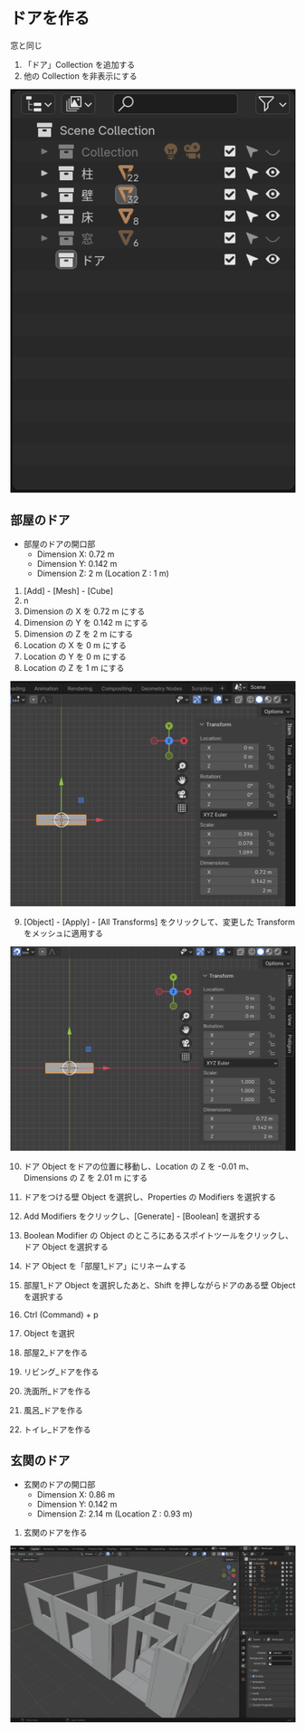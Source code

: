 # ドアを作る

窓と同じ

1. 「ドア」Collection を追加する
2. 他の Collection を非表示にする

![ドア Collection](images/door_collection.png)

## 部屋のドア

- 部屋のドアの開口部
  - Dimension X: 0.72 m
  - Dimension Y: 0.142 m
  - Dimension Z: 2 m (Location Z : 1 m)

1. [Add] - [Mesh] - [Cube]
2. n 
3. Dimension の X を 0.72 m にする 
4. Dimension の Y を 0.142 m にする 
5. Dimension の Z を 2 m にする 
6. Location の X を 0 m にする 
7. Location の Y を 0 m にする 
8. Location の Z を 1 m にする

![ドア の形にする](images/door_transform1.png)

9. [Object] - [Apply] - [All Transforms] をクリックして、変更した Transform をメッシュに適用する

![メッシュに適用する](images/door_transform_apply.png)

10. ドア Object をドアの位置に移動し、Location の Z を -0.01 m、Dimensions の Z を 2.01 m にする
11. ドアをつける壁 Object を選択し、Properties の Modifiers を選択する
12. Add Modifiers をクリックし、[Generate] - [Boolean] を選択する
13. Boolean Modifier の Object のところにあるスポイトツールをクリックし、ドア Object を選択する
14. ドア Object を「部屋1_ドア」にリネームする 
15. 部屋1_ドア Object を選択したあと、Shift を押しながらドアのある壁 Object を選択する 
16. Ctrl (Command) + p 
17. Object を選択


18. 部屋2_ドアを作る
19. リビング_ドアを作る
20. 洗面所_ドアを作る
21. 風呂_ドアを作る
22. トイレ_ドアを作る

## 玄関のドア

- 玄関のドアの開口部
    - Dimension X: 0.86 m
    - Dimension Y: 0.142 m
    - Dimension Z: 2.14 m (Location Z : 0.93 m)

1. 玄関のドアを作る

![全てのドアを作る](images/door_all.png)
